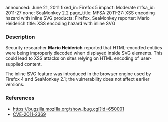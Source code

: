 announced: June 21, 2011
fixed_in: Firefox 5
impact: Moderate
mfsa_id: 2011-27
none: SeaMonkey 2.2
page_title: MFSA 2011-27: XSS encoding hazard with inline SVG
products: Firefox, SeaMonkey
reporter: Mario Heiderich
title: XSS encoding hazard with inline SVG

<h3>Description</h3>

<p>Security researcher <strong>Mario Heiderich</strong> reported that
HTML-encoded entities were being improperly decoded when displayed
inside SVG elements.  This could lead to XSS attacks on sites relying
on HTML encoding of user-supplied content.</p>

<p class="note">The inline SVG feature was introduced in the browser engine used
by Firefox 4 and SeaMonkey 2.1; the vulnerability does not affect earlier versions.</p>

<h3>References</h3>

<ul>
  <li><a href="https://bugzilla.mozilla.org/show_bug.cgi?id=650001">https://bugzilla.mozilla.org/show_bug.cgi?id=650001</a></li>
  <li><a class="ex-ref" href="http://cve.mitre.org/cgi-bin/cvename.cgi?name=CVE-2011-2369">CVE-2011-2369</a></li>
</ul>




